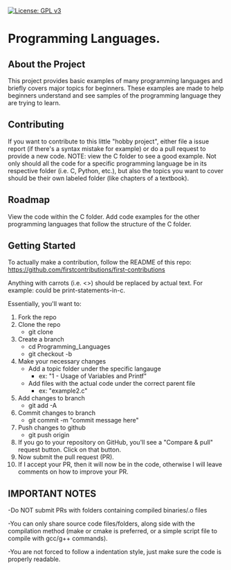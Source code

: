[![License: GPL v3](https://img.shields.io/badge/License-GPLv3-blue.svg)](https://www.gnu.org/licenses/gpl-3.0)

# Programming Languages.

## About the Project
This project provides basic examples of many programming languages and briefly covers major topics for beginners. These examples are made to help beginners understand and see samples of the programming language they are trying to learn.

## Contributing
If you want to contribute to this little "hobby project", either file a issue report (if there's a syntax mistake for example) or do a pull request to provide a new code. NOTE: view the C folder to see a good example. Not only should all the code for a specific programming language be in its respective folder (i.e. C, Python, etc.), but also the topics you want to cover should be their own labeled folder (like chapters of a textbook).

## Roadmap
View the code within the C folder. Add code examples for the other programming languages that follow the structure of the C folder. 

## Getting Started
To actually make a contribution, follow the README of this repo: 
https://github.com/firstcontributions/first-contributions

Anything with carrots (i.e. <>) should be replaced by actual text. For example: <your-branch-name> could be print-statements-in-c.

Essentially, you'll want to:
1. Fork the repo
2. Clone the repo
    - git clone <https-link-here>
3. Create a branch
    - cd Programming_Languages
    - git checkout -b <your-branch-name>
4. Make your necessary changes
    - Add a topic folder under the specific langauge
        - ex: "1 - Usage of Variables and Printf"
    - Add files with the actual code under the correct parent file
        - ex: "example2.c"
5. Add changes to branch
    - git add -A
6. Commit changes to branch 
    - git commit -m "commit message here"
7. Push changes to github
    - git push origin <your-branch-name>
8. If you go to your repository on GitHub, you'll see a "Compare & pull" request button. Click on that button.
9. Now submit the pull request (PR).
10. If I accept your PR, then it will now be in the code, otherwise I will leave comments on how to improve your PR.

## IMPORTANT NOTES
-Do NOT submit PRs with folders containing compiled binaries/.o files

-You can only share source code files/folders, along side with the compilation method (make or cmake is preferred, or a simple script file to compile with gcc/g++ commands).

-You are not forced to follow a indentation style, just make sure the code is properly readable.
